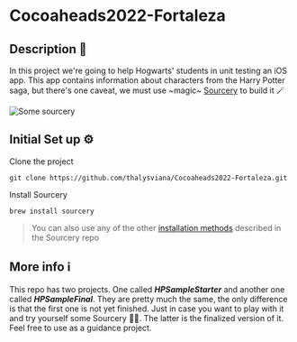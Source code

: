 # Cocoaheads2022-Fortaleza

## Description 🧐
In this project we're going to help Hogwarts' students in unit testing an iOS app. This app contains information about characters
from the Harry Potter saga, but there's one caveat, we must use ~magic~ [Sourcery](https://github.com/krzysztofzablocki/Sourcery) to build it 🪄

![Some sourcery](https://media.giphy.com/media/BJmTtZL4hova8/giphy.gif)

## Initial Set up ⚙️

Clone the project
```
git clone https://github.com/thalysviana/Cocoaheads2022-Fortaleza.git
```

Install Sourcery

```
brew install sourcery
```
> You can also use any of the other [installation methods](https://github.com/krzysztofzablocki/Sourcery#installation) described in the Sourcery repo

## More info ℹ
This repo has two projects. One called **_HPSampleStarter_** and another one called **_HPSampleFinal_**. They are pretty much the same, the only difference is that
the first one is not yet finished. Just in case you want to play with it and try yourself some Sourcery 🧙‍♂️. The latter is the finalized version of it. Feel free
to use as a guidance project.
